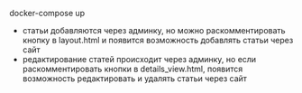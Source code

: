  docker-compose up
 
 - статьи добавляются через админку, но можно раскомментировать кнопку в layout.html и появится возможность добавлять статьи через сайт
 - редактирование статей происходит через админку, но если раскомментировать кнопки в details_view.html, появится возможность редактировать и удалять статьи через сайт
